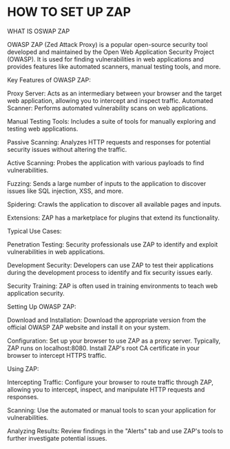 # HOW TO SET UP ZAP

WHAT IS OSWAP ZAP 

OWASP ZAP (Zed Attack Proxy) is a popular open-source security tool developed and maintained by the Open Web Application Security Project (OWASP). It is used for finding vulnerabilities in web applications and provides features like automated scanners, manual testing tools, and more.

Key Features of OWASP ZAP:


Proxy Server: Acts as an intermediary between your browser and the target web application, allowing you to intercept and inspect traffic.
Automated Scanner: Performs automated vulnerability scans on web applications.

Manual Testing Tools: Includes a suite of tools for manually exploring and testing web applications.

Passive Scanning: Analyzes HTTP requests and responses for potential security issues without altering the traffic.

Active Scanning: Probes the application with various payloads to find vulnerabilities.

Fuzzing: Sends a large number of inputs to the application to discover issues like SQL injection, XSS, and more.

Spidering: Crawls the application to discover all available pages and inputs.

Extensions: ZAP has a marketplace for plugins that extend its functionality.

Typical Use Cases:

Penetration Testing: Security professionals use ZAP to identify and exploit vulnerabilities in web applications.

Development Security: Developers can use ZAP to test their applications during the development process to identify and fix security issues early.

Security Training: ZAP is often used in training environments to teach web application security.

Setting Up OWASP ZAP:

Download and Installation: Download the appropriate version from the official OWASP ZAP website and install it on your system.

Configuration:
Set up your browser to use ZAP as a proxy server. Typically, ZAP runs on localhost:8080.
Install ZAP's root CA certificate in your browser to intercept HTTPS traffic.

Using ZAP:

Intercepting Traffic: Configure your browser to route traffic through ZAP, allowing you to intercept, inspect, and manipulate HTTP requests and responses.

Scanning: Use the automated or manual tools to scan your application for vulnerabilities.

Analyzing Results: Review findings in the "Alerts" tab and use ZAP's tools to further investigate potential issues.
